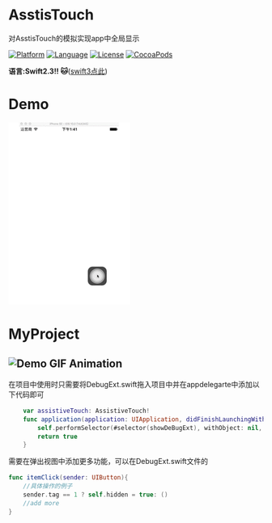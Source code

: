 # AsstisTouch

对AsstisTouch的模拟实现app中全局显示

[![Platform](http://img.shields.io/badge/platform-ios-blue.svg?style=flat
)](https://developer.apple.com/iphone/index.action)
[![Language](http://img.shields.io/badge/language-swift-brightgreen.svg?style=flat
)](https://developer.apple.com/swift)
[![License](http://img.shields.io/badge/license-MIT-lightgrey.svg?style=flat
)](http://mit-license.org)
[![CocoaPods](https://img.shields.io/cocoapods/v/TKSubmitTransition.svg)]()

**语言:Swift2.3!! :cat:**([swift3点此](./AsstisTouch3))
# Demo                                    
![Demo GIF Animation](https://github.com/DKJone/AsstisTouch/blob/master/ex.gif?raw=true "Demo GIF Animation")
# MyProject
![Demo GIF Animation](https://github.com/DKJone/AsstisTouch/blob/master/ex2.gif?raw=true "Demo GIF Animation")
---
在项目中使用时只需要将DebugExt.swift拖入项目中并在appdelegarte中添加以下代码即可

```swift
    var assistiveTouch: AssistiveTouch!
    func application(application: UIApplication, didFinishLaunchingWithOptions launchOptions: [NSObject: AnyObject]?) -> Bool {
        self.performSelector(#selector(showDeBugExt), withObject: nil, afterDelay: 3)
        return true
    }
```

需要在弹出视图中添加更多功能，可以在DebugExt.swift文件的
```swift
func itemClick(sender: UIButton){
    //具体操作的例子
    sender.tag == 1 ? self.hidden = true: ()
    //add more
}
```
